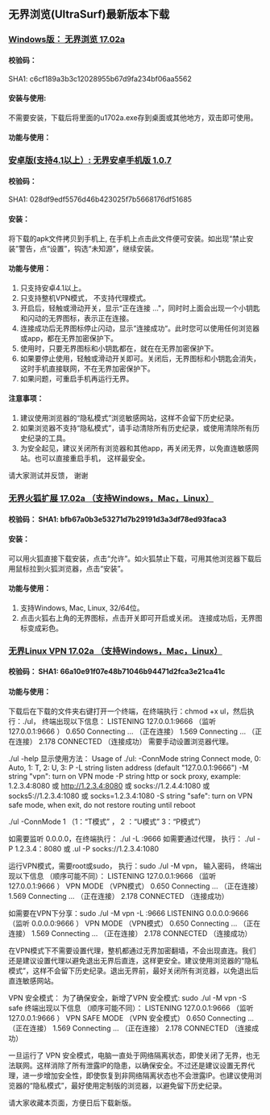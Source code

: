 ## 无界浏览(UltraSurf)最新版本下载

### [Windows版： 无界浏览 17.02a](https://raw.githubusercontent.com/wujieliulan/download/master/u.zip)

#### 校验码： 
SHA1: c6cf189a3b3c12028955b67d9fa234bf06aa5562

#### 安装与使用:
不需要安装，下载后将里面的u1702a.exe存到桌面或其他地方，双击即可使用。

#### 功能与使用：

### [安卓版(支持4.1以上）: 无界安卓手机版 1.0.7](https://raw.githubusercontent.com/wujieliulan/download/master/ultrasurf.apk)

#### 校验码： 
SHA1: 028df9edf5576d46b423025f7b5668176df51685

#### 安装：

将下载的apk文件拷贝到手机上, 在手机上点击此文件便可安装。如出现“禁止安装”警告，点“设置”，钩选“未知源”，继续安装。

#### 功能与使用：

1. 只支持安卓4.1以上。
2. 只支持整机VPN模式， 不支持代理模式。
3. 开启后，轻触或滑动开关，显示“正在连接 ..."，同时时上面会出现一个小钥匙和闪动的无界图标，表示正在连接。
4. 连接成功后无界图标停止闪动，显示“连接成功“。此时您可以使用任何浏览器或app，都在无界加密保护下。
5. 使用时，只要无界图标和小钥匙都在，就在在无界加密保护下。
6. 如果要停止使用，轻触或滑动开关即可。关闭后，无界图标和小钥匙会消失，这时手机直接联网，不在无界加密保护下。
7. 如果问题，可重启手机再运行无界。

#### 注意事项：
1. 建议使用浏览器的“隐私模式”浏览敏感网站，这样不会留下历史纪录。
2. 如果浏览器不支持“隐私模式”，请手动清除所有历史纪录，或使用清除所有历史纪录的工具。
3. 为安全起见，建议关闭所有浏览器和其他app，再关闭无界，以免直连敏感网站。也可以直接重启手机， 这样最安全。

请大家测试并反馈， 谢谢

  
### [无界火狐扩展 17.02a （支持Windows，Mac，Linux）](https://raw.githubusercontent.com/wujieliulan/download/master/ultrasurf.apk)

#### 校验码： SHA1: bfb67a0b3e53271d7b29191d3a3df78ed93faca3

#### 安装：

可以用火狐直接下载安装，点击“允许”。如火狐禁止下载，可用其他浏览器下载后用鼠标拉到火狐浏览器，点击“安装”。

#### 功能与使用：

1. 支持Windows, Mac, Linux, 32/64位。
2. 点击火狐右上角的无界图标，点击开关即可开启或关闭。 连接成功后，无界图标变成彩色。

### [无界Linux VPN 17.02a （支持Windows，Mac，Linux）](https://https://raw.githubusercontent.com/wujieliulan/download/master/ul)

#### 校验码： SHA1: 66a10e91f07e48b71046b94471d2fca3e21ca41c

#### 功能与使用：

下载后在下载的文件夹右键打开一个终端，在终端执行：chmod +x ul，然后执行：./ul， 终端出现以下信息：
LISTENING 127.0.0.1:9666 （监听 127.0.0.1:9666 ）
0.650 Connecting ... （正在连接）
1.569 Connecting ... （正在连接）
2.178 CONNECTED （连接成功）
需要手动设置浏览器代理。

./ul -help 显示使用方法：
Usage of ./ul:
-ConnMode string
Connect mode, 0: Auto, 1: T, 2: U, 3: P
-L string
listen address (default "127.0.0.1:9666")
-M string
"vpn": turn on VPN mode
-P string
http or sock proxy, example: 1.2.3.4:8080 或 http://1.2.3.4:8080 或 socks://1.2.4.4:1080 或 socks5://1.2.3.4:1080 或 socks=1.2.3.4:1080
-S string
"safe": turn on VPN safe mode, when exit, do not restore routing until reboot

./ul -ConnMode 1 （1：“T模式” ， 2 ：“U模式” 3：“P模式”）

如需要监听 0.0.0.0，在终端执行： ./ul -L :9666
如需要通过代理， 执行： ./ul -P 1.2.3.4：8080 或 .ul -P socks://1.2.3.4:1080

运行VPN模式，需要root或sudo， 执行：sudo ./ul -M vpn， 输入密码， 终端出现以下信息 （顺序可能不同）：
LISTENING 127.0.0.1:9666 （监听 127.0.0.1:9666 ）
VPN MODE （VPN模式）
0.650 Connecting ... （正在连接）
1.569 Connecting ... （正在连接）
2.178 CONNECTED （连接成功）

如需要在VPN下分享：sudo ./ul -M vpn -L :9666
LISTENING 0.0.0.0:9666 （监听 0.0.0.0:9666 ）
VPN MODE （VPN模式）
0.650 Connecting ... （正在连接）
1.569 Connecting ... （正在连接）
2.178 CONNECTED （连接成功）

在VPN模式下不需要设置代理，整机都通过无界加密翻墙，不会出现直连。我们还是建议设置代理以避免退出无界后直连，这样更安全。建议使用浏览器的“隐私模式”，这样不会留下历史纪录。退出无界前，最好关闭所有浏览器，以免退出后直连敏感网站。

VPN 安全模式：
为了确保安全，新增了VPN 安全模式: sudo ./ul -M vpn -S safe
终端出现以下信息 （顺序可能不同）：
LISTENING 127.0.0.1:9666 （监听 127.0.0.1:9666 ）
VPN SAFE MODE （VPN 安全模式）
0.650 Connecting ... （正在连接）
1.569 Connecting ... （正在连接）
2.178 CONNECTED （连接成功）

一旦运行了 VPN 安全模式，电脑一直处于网络隔离状态，即使关闭了无界，也无法联网。这样消除了所有泄露IP的隐患，以确保安全。不过还是建议设置无界代理，进一步增加安全性，即使恢复到非网络隔离状态也不会泄露IP。也建议使用浏览器的“隐私模式”，最好使用定制版的浏览器，以避免留下历史纪录。

请大家收藏本页面，方便日后下载新版。
